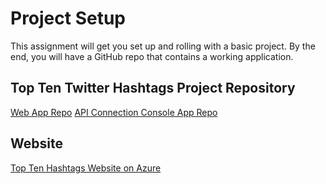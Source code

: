 # Project Setup
This assignment will get you set up and rolling with a basic project. By the end, you will have a GitHub repo that contains a working application.

## Top Ten Twitter Hashtags Project Repository
[Web App Repo](https://github.com/AndyTenholder/TwitterWebMVCv2)
[API Connection Console App Repo](https://github.com/AndyTenholder/TopTenAPIConnection)

## Website
[Top Ten Hashtags Website on Azure](http://toptenhashtags.azurewebsites.net/)
